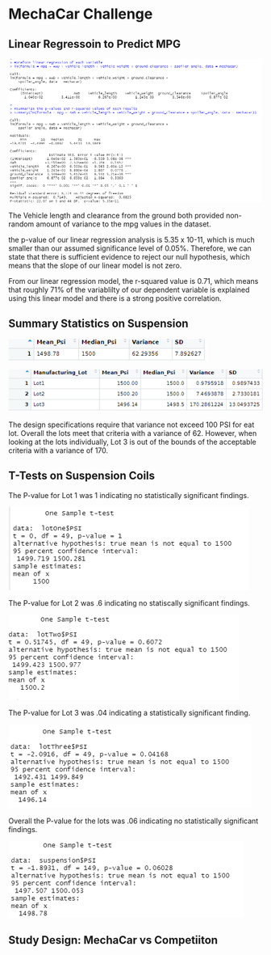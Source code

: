 # MechaCar Challenge


## Linear Regressoin to Predict MPG

![MechaCar.PNG](https://github.com/crabrandoom/R_Analysis/blob/main/MechaCar.PNG)

The Vehicle length and clearance from the ground both provided non-random amount of variance to the mpg values in the dataset.

the p-value of our linear regression analysis is 5.35 x 10-11, which is much smaller than our assumed significance level of 0.05%. Therefore, we can state that there is sufficient evidence to reject our null hypothesis, which means that the slope of our linear model is not zero.

From our linear regression model, the r-squared value is 0.71, which means that roughly 71% of the variablilty of our dependent variable is explained using this linear model and there is a strong positive correlation.

## Summary Statistics on Suspension

![Total_Summary.PNG](https://github.com/crabrandoom/R_Analysis/blob/main/Total_Summary.PNG)

![Lot_Summary.PNG](https://github.com/crabrandoom/R_Analysis/blob/main/Lot_Summary.PNG)

The design specifications require that variance not exceed 100 PSI for eat lot. Overall the lots meet that criteria with a variance of 62. However, when looking at the lots individually, Lot 3 is out of the bounds of the acceptable criteria with a variance of 170.


## T-Tests on Suspension Coils

The P-value for Lot 1 was 1 indicating no statistically significant findings.

![Lot1.PNG](https://github.com/crabrandoom/R_Analysis/blob/main/Lot1.PNG)

The P-value for Lot 2 was .6 indicating no statiscally significant findings.

![Lot2.PNG](https://github.com/crabrandoom/R_Analysis/blob/main/Lot2.PNG)

The P-value for Lot 3 was .04 indicating a statistically significant finding.

![Lot3.PNG](https://github.com/crabrandoom/R_Analysis/blob/main/Lot3.PNG)

Overall the P-value for the lots was .06 indicating no statistically significant findings.

![Lots.PNG](https://github.com/crabrandoom/R_Analysis/blob/main/Lots.PNG)



## Study Design: MechaCar vs Competiiton
